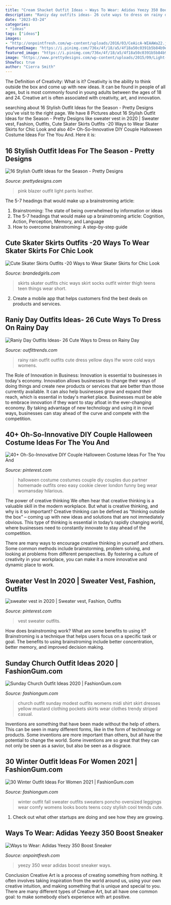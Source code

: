 ```yaml
---
title: "Cream Shacket Outfit Ideas ~ Ways To Wear: Adidas Yeezy 350 Boost Sneaker"
description: "Raniy day outfits ideas- 26 cute ways to dress on rainy day"
date: "2023-03-24"
categories:
- "ideas"
tags: ["ideas"]
images:
- "http://onpointfresh.com/wp-content/uploads/2016/03/CeAicA-WIAAWa22.jpg"
featuredImage: "https://i.pinimg.com/736x/4f/18/a5/4f18a50c0391b5b84b9ec594d36a5cb8.jpg"
featured_image: "https://i.pinimg.com/736x/4f/18/a5/4f18a50c0391b5b84b9ec594d36a5cb8.jpg"
image: "https://www.prettydesigns.com/wp-content/uploads/2015/09/Light-Pink-Blazer-with-Leather-Pants.jpg"
ShowToc: true
author: "Cierra Smith"
---
```



The Definition of Creativity: What is it?
Creativity is the ability to think outside the box and come up with new ideas. It can be found in people of all ages, but is most commonly found in young adults between the ages of 18 and 24. Creative art is often associated with creativity, art, and innovation.

	

		
searching about 16 Stylish Outfit Ideas for the Season - Pretty Designs you've visit to the right page. We have 8 Pictures about 16 Stylish Outfit Ideas for the Season - Pretty Designs like sweater vest in 2020 | Sweater vest, Fashion, Outfits, Cute Skater Skirts Outfits -20 Ways to Wear Skater Skirts for Chic Look and also 40+ Oh-So-Innovative DIY Couple Halloween Costume Ideas For The You And. Here it is:
		
    
## 16 Stylish Outfit Ideas For The Season - Pretty Designs

<img loading=lazy src="https://www.prettydesigns.com/wp-content/uploads/2015/09/Light-Pink-Blazer-with-Leather-Pants.jpg" onerror="this.onerror=null;this.src='https://tse3.mm.bing.net/th?id=OIP.G9MaHaxfGvvNcmSr7KXVigHaLH&amp;pid=15.1';" alt="16 Stylish Outfit Ideas for the Season - Pretty Designs">

_Source: prettydesigns.com_

>pink blazer outfit light pants leather. 

	

The 5-7 headings that would make up a brainstroming article:
1. Brainstroming: The state of being overwhelmed by information or ideas
2. The 5-7 headings that would make up a brainstroming article: Cognition, Action, Perception, Memory, and Language
3. How to overcome brainstroming: A step-by-step guide

    
## Cute Skater Skirts Outfits -20 Ways To Wear Skater Skirts For Chic Look

<img loading=lazy src="http://www.brandedgirls.com/wp-content/uploads/2015/08/9044c6530fbe9a2928f085d16cea02fa.jpg" onerror="this.onerror=null;this.src='https://tse1.mm.bing.net/th?id=OIP.Fh2dMiNDgpfPLIab_nXeTQAAAA&amp;pid=15.1';" alt="Cute Skater Skirts Outfits -20 Ways to Wear Skater Skirts for Chic Look">

_Source: brandedgirls.com_

>skirts skater outfits chic ways skirt socks outfit winter thigh teens teen things wear short. 

	

2. Create a mobile app that helps customers find the best deals on products and services.

    
## Raniy Day Outfits Ideas- 26 Cute Ways To Dress On Rainy Day

<img loading=lazy src="https://www.outfittrends.com/wp-content/uploads/2016/06/rainy-day-3.jpg" onerror="this.onerror=null;this.src='https://tse3.mm.bing.net/th?id=OIP._d6yCA8WLnKS3WlygJTGQwHaLH&amp;pid=15.1';" alt="Raniy Day Outfits Ideas- 26 Cute Ways to Dress on Rainy Day">

_Source: outfittrends.com_

>rainy rain outfit outfits cute dress yellow days lfw wore cold ways womens. 

	

The Role of Innovation in Business:
Innovation is essential to businesses in today's economy. Innovation allows businesses to change their ways of doing things and create new products or services that are better than those currently available. It can also help businesses grow and expand their reach, which is essential in today's market place.
Businesses must be able to embrace innovation if they want to stay afloat in the ever-changing economy. By taking advantage of new technology and using it in novel ways, businesses can stay ahead of the curve and compete with the competition.

    
## 40+ Oh-So-Innovative DIY Couple Halloween Costume Ideas For The You And

<img loading=lazy src="https://i.pinimg.com/736x/69/43/21/6943219ed4edea3903329ae2a021d918.jpg" onerror="this.onerror=null;this.src='https://tse1.mm.bing.net/th?id=OIP.qQoLWv60DH7fsi8Ix-yGFgHaLH&amp;pid=15.1';" alt="40+ Oh-So-Innovative DIY Couple Halloween Costume Ideas For The You And">

_Source: pinterest.com_

>halloween costume costumes couple diy couples duo partner homemade outfits oreo easy cookie clever london funny beg wear womansday hilarious. 

	

The power of creative thinking
We often hear that creative thinking is a valuable skill in the modern workplace. But what is creative thinking, and why is it so important?
Creative thinking can be defined as “thinking outside the box” – coming up with new ideas and solutions that are not immediately obvious. This type of thinking is essential in today’s rapidly changing world, where businesses need to constantly innovate to stay ahead of the competition.

There are many ways to encourage creative thinking in yourself and others. Some common methods include brainstorming, problem solving, and looking at problems from different perspectives. By fostering a culture of creativity in your workplace, you can make it a more innovative and dynamic place to work.

    
## Sweater Vest In 2020 | Sweater Vest, Fashion, Outfits

<img loading=lazy src="https://i.pinimg.com/736x/4f/18/a5/4f18a50c0391b5b84b9ec594d36a5cb8.jpg" onerror="this.onerror=null;this.src='https://tse2.mm.bing.net/th?id=OIP.ajPpwwCFTJkFSmB0ShbASQHaJJ&amp;pid=15.1';" alt="sweater vest in 2020 | Sweater vest, Fashion, Outfits">

_Source: pinterest.com_

>vest sweater outfits. 

	

How does brainstroming work? What are some benefits to using it?
Brainstroming is a technique that helps users focus on a specific task or goal. The benefits to using brainstroming include better concentration, better memory, and improved decision making.

    
## Sunday Church Outfit Ideas 2020 | FashionGum.com

<img loading=lazy src="http://fashiongum.com/wp-content/uploads/2015/07/Sunday-Church-Outfit-Ideas-7.jpg" onerror="this.onerror=null;this.src='https://tse2.mm.bing.net/th?id=OIP.dTR35zJY4LCNokdh0Q9F2wHaMF&amp;pid=15.1';" alt="Sunday Church Outfit Ideas 2020 | FashionGum.com">

_Source: fashiongum.com_

>church outfit sunday modest outfits womens midi shirt skirt dresses yellow mustard clothing pockets skirts wear clothes trendy striped casual. 

	

Inventions are something that have been made without the help of others. This can be seen in many different forms, like in the form of technology or products. Some inventions are more important than others, but all have the potential to change the world. Some inventions are so great that they can not only be seen as a savior, but also be seen as a disgrace.

    
## 30 Winter Outfit Ideas For Women 2021 | FashionGum.com

<img loading=lazy src="http://fashiongum.com/wp-content/uploads/2015/07/30-Winter-Outfit-Ideas-For-Women-Street-Style-Trends-7.jpg" onerror="this.onerror=null;this.src='https://tse3.mm.bing.net/th?id=OIP.uLEFj0jJEnFOwWWuD1W8vAHaK_&amp;pid=15.1';" alt="30 Winter Outfit Ideas For Women 2021 | FashionGum.com">

_Source: fashiongum.com_

>winter outfit fall sweater outfits sweaters poncho oversized leggings wear comfy womens looks boots teens cozy stylish cool trends cute. 

	

1. Check out what other startups are doing and see how they are growing.

    
## Ways To Wear: Adidas Yeezy 350 Boost Sneaker

<img loading=lazy src="http://onpointfresh.com/wp-content/uploads/2016/03/CeAicA-WIAAWa22.jpg" onerror="this.onerror=null;this.src='https://tse1.mm.bing.net/th?id=OIP.yfU8QHlhpqqSI8FfjfZj5wHaHa&amp;pid=15.1';" alt="Ways to Wear: Adidas Yeezy 350 Boost Sneaker">

_Source: onpointfresh.com_

>yeezy 350 wear adidas boost sneaker ways. 

	

Conclusion
Creative Art is a process of creating something from nothing. It often involves taking inspiration from the world around us, using your own creative intuition, and making something that is unique and special to you. There are many different types of Creative Art, but all have one common goal: to make somebody else’s experience with art positive.

